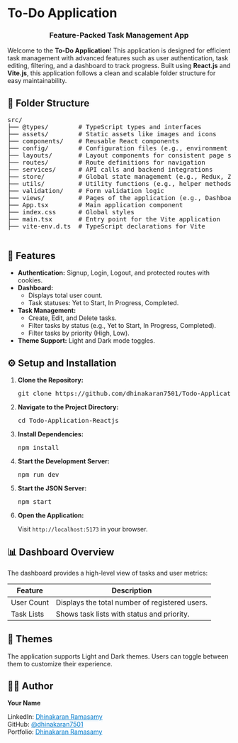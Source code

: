   <h1>To-Do Application</h1>
  <h3 style="text-align: center;">
    <span class="highlight">Feature-Packed Task Management App</span>
  </h3>

  <p>
    Welcome to the <strong>To-Do Application</strong>! This application is designed for efficient task management with advanced features such as user authentication, task editing, filtering, and a dashboard to track progress. Built using <strong>React.js</strong> and <strong>Vite.js</strong>, this application follows a clean and scalable folder structure for easy maintainability.
  </p>

  <h2>📁 Folder Structure</h2>
  <pre>
src/
├── @types/        # TypeScript types and interfaces
├── assets/        # Static assets like images and icons
├── components/    # Reusable React components
├── config/        # Configuration files (e.g., environment variables)
├── layouts/       # Layout components for consistent page structure
├── routes/        # Route definitions for navigation
├── services/      # API calls and backend integrations
├── store/         # Global state management (e.g., Redux, Zustand)
├── utils/         # Utility functions (e.g., helper methods)
├── validation/    # Form validation logic
├── views/         # Pages of the application (e.g., Dashboard, Tasks)
├── App.tsx        # Main application component
├── index.css      # Global styles
├── main.tsx       # Entry point for the Vite application
├── vite-env.d.ts  # TypeScript declarations for Vite
  </pre>

  <h2>🔧 Features</h2>
  <ul>
    <li><strong>Authentication:</strong> Signup, Login, Logout, and protected routes with cookies.</li>
    <li><strong>Dashboard:</strong>
      <ul>
        <li>Displays total user count.</li>
        <li>Task statuses: Yet to Start, In Progress, Completed.</li>
      </ul>
    </li>
    <li><strong>Task Management:</strong>
      <ul>
        <li>Create, Edit, and Delete tasks.</li>
        <li>Filter tasks by status (e.g., Yet to Start, In Progress, Completed).</li>
        <li>Filter tasks by priority (High, Low).</li>
      </ul>
    </li>
    <li><strong>Theme Support:</strong> Light and Dark mode toggles.</li>
  </ul>

  <h2>⚙️ Setup and Installation</h2>
  <ol>
    <li><strong>Clone the Repository:</strong>
      <pre>git clone https://github.com/dhinakaran7501/Todo-Application-Reactjs.git</pre>
    </li>
    <li><strong>Navigate to the Project Directory:</strong>
      <pre>cd Todo-Application-Reactjs</pre>
    </li>
    <li><strong>Install Dependencies:</strong>
      <pre>npm install</pre>
    </li>
    <li><strong>Start the Development Server:</strong>
      <pre>npm run dev</pre>
    </li>
    <li><strong>Start the JSON Server:</strong>
      <pre>npm start</pre>
    </li>
    <li><strong>Open the Application:</strong>
      <p>Visit <code>http://localhost:5173</code> in your browser.</p>
    </li>
  </ol>

  <h2>📊 Dashboard Overview</h2>
  <p>The dashboard provides a high-level view of tasks and user metrics:</p>
  <table>
    <thead>
      <tr>
        <th>Feature</th>
        <th>Description</th>
      </tr>
    </thead>
    <tbody>
      <tr>
        <td>User Count</td>
        <td>Displays the total number of registered users.</td>
      </tr>
      <tr>
        <td>Task Lists</td>
        <td>Shows task lists with status and priority.</td>
      </tr>
    </tbody>
  </table>

  <h2>🎨 Themes</h2>
  <p>The application supports Light and Dark themes. Users can toggle between them to customize their experience.</p>

  <h2>👨‍💻 Author</h2>
  <p><strong>Your Name</strong></p>
  <p>
    LinkedIn: <a href="https://www.linkedin.com/in/dhinakaran-ramasamy" style="color: #007acc;">Dhinakaran Ramasamy</a><br>
    GitHub: <a href="https://github.com/dhinakaran7501" style="color: #007acc;">@dhinakaran7501</a><br>
    Portfolio: <a href="https://dhinakaran-dev-portfolio.netlify.app/" style="color: #007acc;">Dhinakaran Ramasamy</a>
  </p>
